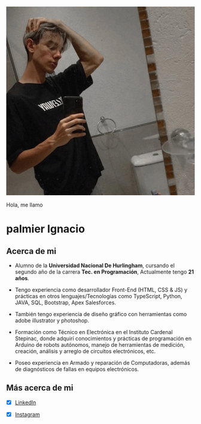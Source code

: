 ![Mi Foto](./assets/foto-Palmier.jpg)


Hola, me llamo
# palmier Ignacio


## Acerca de mi
* Alumno de la **Universidad Nacional De Hurlingham**, cursando el segundo año de la carrera **Tec. en Programación**, Actualmente tengo **21 años**.


* Tengo experiencia como desarrollador Front-End (HTML, CSS & JS) y prácticas en otros lenguajes/Tecnologías como TypeScript, Python, JAVA, SQL, Bootstrap, Apex Salesforces.


* También tengo experiencia de diseño gráfico con herramientas como adobe illustrator y photoshop.


* Formación como Técnico en Electrónica en el Instituto Cardenal Stepinac, donde adquirí conocimientos y prácticas de programación en Arduino de robots autónomos, manejo de herramientas de medición, creación, análisis y arreglo de circuitos electrónicos, etc.


* Poseo experiencia en Armado y reparación de Computadoras, además de diagnósticos de fallas en equipos electrónicos.


## Más acerca de mi
- [x] [LinkedIn](https://www.linkedin.com/in/ignacio-palmier-68b337210/)
- [x] [Instagram](https://www.instagram.com/_ignacio.np_/)

